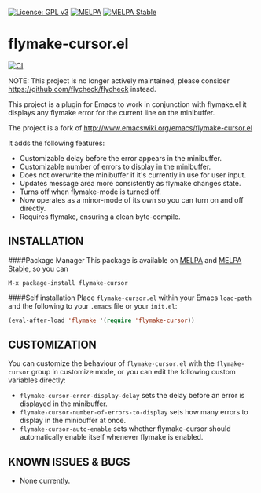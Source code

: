 [![License: GPL v3](https://img.shields.io/badge/License-GPL%20v3-green.svg)](https://www.gnu.org/licenses/gpl-3.0)
[![MELPA](https://melpa.org/packages/flymake-cursor-badge.svg)](https://melpa.org/#/flymake-cursor)
[![MELPA Stable](https://stable.melpa.org/packages/flymake-cursor-badge.svg)](https://stable.melpa.org/#/flymake-cursor)

flymake-cursor.el
=================

[![CI](https://github.com/flymake/emacs-flymake-cursor/actions/workflows/test.yml/badge.svg)](https://github.com/flymake/emacs-flymake-cursor/actions/workflows/test.yml)

NOTE: This project is no longer actively maintained, please consider https://github.com/flycheck/flycheck instead.

This project is a plugin for Emacs to work in conjunction with flymake.el
it displays any flymake error for the current line on the minibuffer.

The project is a fork of http://www.emacswiki.org/emacs/flymake-cursor.el

It adds the following features:

 * Customizable delay before the error appears in the minibuffer.
 * Customizable number of errors to display in the minibuffer.
 * Does not overwrite the minibuffer if it's currently in use for user input.
 * Updates message area more consistently as flymake changes state.
 * Turns off when flymake-mode is turned off.
 * Now operates as a minor-mode of its own so you can turn on and off directly.
 * Requires flymake, ensuring a clean byte-compile.

INSTALLATION
------------

####Package Manager
This package is available on [MELPA](https://melpa.org) and [MELPA Stable](https://stable.melpa.org), so you can 
```
M-x package-install flymake-cursor
```

####Self installation
Place `flymake-cursor.el` within your Emacs `load-path` and the following to your
`.emacs` file or your `init.el`:

```lisp
(eval-after-load 'flymake '(require 'flymake-cursor))
```

CUSTOMIZATION
-------------

You can customize the behaviour of `flymake-cursor.el` with the
`flymake-cursor` group in customize mode, or you can edit the
following custom variables directly:

 * `flymake-cursor-error-display-delay` sets the delay before an error is
   displayed in the minibuffer.
 * `flymake-cursor-number-of-errors-to-display` sets how many errors to
   display in the minibuffer at once.
 * `flymake-cursor-auto-enable` sets whether flymake-cursor should
   automatically enable itself whenever flymake is enabled.

KNOWN ISSUES & BUGS
-------------------

 * None currently.
